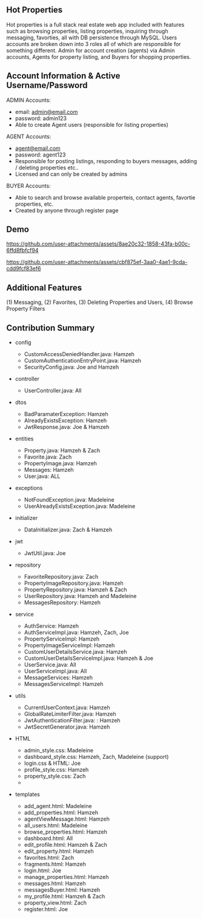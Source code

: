 ## Hot Properties
Hot properties is a full stack real estate web app included with features such as browsing properties, listing properties, inquiring through messaging, favorties, all with DB persistence through MySQL. 
Users accounts are broken down into 3 roles all of which are responsible for something different. Admin for account creation (agents) via Admin accounts, Agents for property listing, and Buyers for shopping properties. 

## Account Information & Active Username/Password
ADMIN Accounts: 
- email: admin@email.com
- password: admin123
- Able to create Agent users (responsible for listing properties)

AGENT Accounts:
- agent@email.com
- password: agent123
- Responsible for posting listings, responding to buyers messages, adding / deleting properties etc..
- Licensed and can only be created by admins
  
BUYER Accounts:
- Able to search and browse available properteis, contact agents, favortie properties, etc.
- Created by anyone through register page

## Demo



https://github.com/user-attachments/assets/8ae20c32-1858-43fa-b00c-6ffd8fbfcf94



https://github.com/user-attachments/assets/cbf875ef-3aa0-4ae1-9cda-cdd9fcf83ef6



## Additional Features
(1) Messaging, (2) Favorites, (3) Deleting Properties and Users, (4) Browse Property Filters

## Contribution Summary
- config
  - CustomAccessDeniedHandler.java: Hamzeh     
  - CustomAuthenticationEntryPoint.java: Hamzeh  
  - SecurityConfig.java: Joe and Hamzeh
- controller
  - UserController.java: All
- dtos
  - BadParamaterException: Hamzeh
  - AlreadyExistsException: Hamzeh
  - JwtResponse.java: Joe & Hamzeh
- entities
  - Property.java: Hamzeh & Zach
  - Favorite.java: Zach 
  - PropertyImage.java: Hamzeh 
  - Messages: Hamzeh
  - User.java: ALL
- exceptions
  - NotFoundException.java: Madeleine 
  - UserAlreadyExistsException.java: Madeleine
- initializer
  - DataInitializer.java: Zach & Hamzeh 
- jwt
  - JwtUtil.java: Joe
- repository
  - FavoriteRepository.java: Zach
  - PropertyImageRepository.java: Hamzeh
  - PropertyRepository.java: Hamzeh & Zach
  - UserRepository.java: Hamzeh and Madeleine
  - MessagesRepository: Hamzeh
- service
  - AuthService: Hamzeh
  - AuthServiceImpl.java: Hamzeh, Zach, Joe
  - PropertyServiceImpl: Hamzeh
  - PropertyImageServiceImpl: Hamzeh
  - CustomUserDetailsService.java: Hamzeh
  - CustomUserDetailsServiceImpl.java: Hamzeh & Joe
  - UserService.java: All
  - UserServiceImpl.java: All
  - MessageServices: Hamzeh
  - MessagesServiceImpl: Hamzeh
- utils
  - CurrentUserContext.java: Hamzeh
  - GlobalRateLimiterFilter.java: Hamzeh
  - JwtAuthenticationFilter.java: : Hamzeh
  - JwtSecretGenerator.java: Hamzeh

- HTML 
  - admin_style.css: Madeleine
  - dashboard_style.css: Hamzeh, Zach, Madeleine (support)
  - login.css & HTML: Joe
  - profile_style.css: Hamzeh
  - property_style.css: Zach
  - 
- templates
  - add_agent.html: Madeleine
  - add_properties.html: Hamzeh
  - agentViewMessage.html: Hamzeh
  - all_users.html: Madeleine
  - browse_properties.html: Hamzeh
  - dashboard.html: All
  - edit_profile.html: Hamzeh & Zach
  - edit_property.html: Hamzeh
  - favorites.html: Zach
  - fragments.html: Hamzeh
  - login.html: Joe
  - manage_properties.html: Hamzeh
  - messages.html: Hamzeh
  - messagesBuyer.html: Hamzeh
  - my_profile.html: Hamzeh & Zach
  - property_view.html: Zach
  - register.html: Joe
